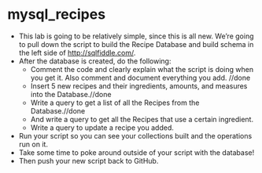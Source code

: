 # mysql_recipes
 
* This lab is going to be relatively simple, since this is all new. We’re going to pull down the script to build the Recipe Database and build schema in the left side of http://sqlfiddle.com/. 
* After the database is created, do the following: 
    * Comment the code and clearly explain what the script is doing when you get it. Also comment and document everything you add. //done
    * Insert 5 new recipes and their ingredients, amounts, and measures into the Database.//done
    * Write a query to get a list of all the Recipes from the Database.//done
    * And write a query to get all the Recipes that use a certain ingredient. 
    * Write a query to update a recipe you added.
* Run your script so you can see your collections built and the operations run on it. 
* Take some time to poke around outside of your script with the database! 
* Then push your new script back to GitHub. 
